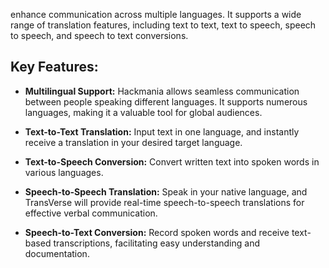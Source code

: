 enhance communication across multiple languages. It supports a wide range of translation features, including text to text, text to speech, speech to speech, and speech to text conversions.

## Key Features:

- **Multilingual Support:** Hackmania allows seamless communication between people speaking different languages. It supports numerous languages, making it a valuable tool for global audiences.

- **Text-to-Text Translation:** Input text in one language, and instantly receive a translation in your desired target language.

- **Text-to-Speech Conversion:** Convert written text into spoken words in various languages.

- **Speech-to-Speech Translation:** Speak in your native language, and TransVerse will provide real-time speech-to-speech translations for effective verbal communication.

- **Speech-to-Text Conversion:** Record spoken words and receive text-based transcriptions, facilitating easy understanding and documentation.

